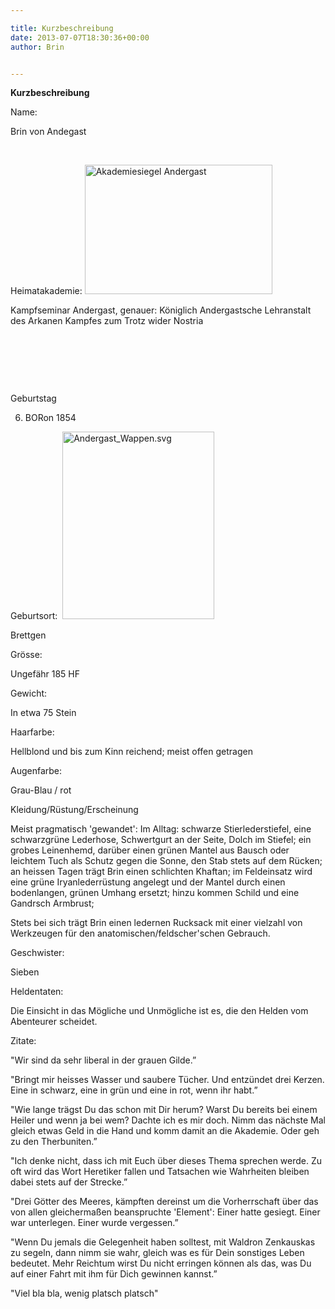 ```yaml
---

title: Kurzbeschreibung
date: 2013-07-07T18:30:36+00:00
author: Brin


---
```

**Kurzbeschreibung**

Name:

Brin von Andegast

&nbsp;

Heimatakademie: [<img class="alignleft size-medium wp-image-893" alt="Akademiesiegel Andergast" src="http://www.phexkinder.de/wp-content/uploads/Akademiesiegel-Andergast-300x207.jpg" width="300" height="207" srcset="http://www.phexkinder.de/wp-content/uploads/Akademiesiegel-Andergast-300x207.jpg 300w, http://www.phexkinder.de/wp-content/uploads/Akademiesiegel-Andergast.jpg 334w" sizes="(max-width: 300px) 100vw, 300px" />](http://www.phexkinder.de/wp-content/uploads/Akademiesiegel-Andergast.jpg)
  
Kampfseminar Andergast, genauer: Königlich Andergastsche Lehranstalt des Arkanen Kampfes zum Trotz wider Nostria

&nbsp;

&nbsp;

&nbsp;

Geburtstag
  
6. BORon 1854

Geburtsort:  [<img class="alignleft size-medium wp-image-896" alt="Andergast_Wappen.svg" src="http://www.phexkinder.de/wp-content/uploads/Andergast_Wappen.svg_-243x300.png" width="243" height="300" srcset="http://www.phexkinder.de/wp-content/uploads/Andergast_Wappen.svg_-243x300.png 243w, http://www.phexkinder.de/wp-content/uploads/Andergast_Wappen.svg_.png 486w" sizes="(max-width: 243px) 100vw, 243px" />](http://www.phexkinder.de/wp-content/uploads/Andergast_Wappen.svg_.png)
  
Brettgen

Grösse:
  
Ungefähr 185 HF

Gewicht:
  
In etwa 75 Stein

Haarfarbe:
  
Hellblond und bis zum Kinn reichend; meist offen getragen

Augenfarbe:
  
Grau-Blau / rot

Kleidung/Rüstung/Erscheinung

Meist pragmatisch 'gewandet': Im Alltag: schwarze Stierlederstiefel, eine schwarzgrüne Lederhose, Schwertgurt an der Seite, Dolch im Stiefel; ein grobes Leinenhemd, darüber einen grünen Mantel aus Bausch oder leichtem Tuch als Schutz gegen die Sonne, den Stab stets auf dem Rücken; an heissen Tagen trägt Brin einen schlichten Khaftan; im Feldeinsatz wird eine grüne Iryanlederrüstung angelegt und der Mantel durch einen bodenlangen, grünen Umhang ersetzt; hinzu kommen Schild und eine Gandrsch Armbrust;
  
Stets bei sich trägt Brin einen ledernen Rucksack mit einer vielzahl von Werkzeugen für den anatomischen/feldscher'schen Gebrauch.

Geschwister:
  
Sieben

Heldentaten:
  
Die Einsicht in das Mögliche und Unmögliche ist es, die den Helden vom Abenteurer scheidet.

Zitate:

"Wir sind da sehr liberal in der grauen Gilde.”
  
"Bringt mir heisses Wasser und saubere Tücher. Und entzündet drei Kerzen. Eine in schwarz, eine in grün und eine in rot, wenn ihr habt.”
  
"Wie lange trägst Du das schon mit Dir herum? Warst Du bereits bei einem Heiler und wenn ja bei wem? Dachte ich es mir doch. Nimm das nächste Mal gleich etwas Geld in die Hand und komm damit an die Akademie. Oder geh zu den Therbuniten.”
  
"Ich denke nicht, dass ich mit Euch über dieses Thema sprechen werde. Zu oft wird das Wort Heretiker fallen und Tatsachen wie Wahrheiten bleiben dabei stets auf der Strecke.”
  
"Drei Götter des Meeres, kämpften dereinst um die Vorherrschaft über das von allen gleichermaßen beanspruchte 'Element': Einer hatte gesiegt. Einer war unterlegen. Einer wurde vergessen.”
  
"Wenn Du jemals die Gelegenheit haben solltest, mit Waldron Zenkauskas zu segeln, dann nimm sie wahr, gleich was es für Dein sonstiges Leben bedeutet. Mehr Reichtum wirst Du nicht erringen können als das, was Du auf einer Fahrt mit ihm für Dich gewinnen kannst.”
  
"Viel bla bla, wenig platsch platsch"

&nbsp;